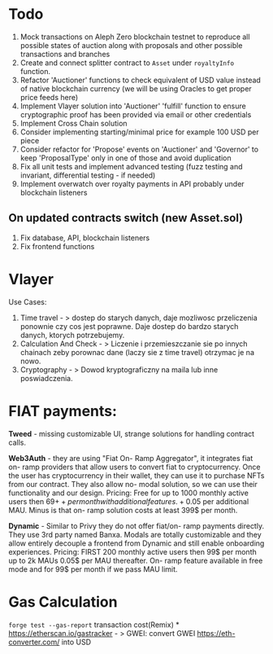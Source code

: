 # Todo

1. Mock transactions on Aleph Zero blockchain testnet to reproduce all possible states of auction along with proposals and other possible transactions and branches
2. Create and connect splitter contract to `Asset` under `royaltyInfo` function.
3. Refactor 'Auctioner' functions to check equivalent of USD value instead of native blockchain currency (we will be using Oracles to get proper price feeds here)
4. Implement Vlayer solution into 'Auctioner' 'fulfill' function to ensure cryptographic proof has been provided via email or other credentials
5. Implement Cross Chain solution
6. Consider implementing starting/minimal price for example 100 USD per piece
7. Consider refactor for 'Propose' events on 'Auctioner' and 'Governor' to keep 'ProposalType' only in one of those and avoid duplication
8. Fix all unit tests and implement advanced testing (fuzz testing and invariant, differential testing - if needed)
9. Implement overwatch over royalty payments in API probably under blockchain listeners

## On updated contracts switch (new Asset.sol)

1. Fix database, API, blockchain listeners
2. Fix frontend functions

# Vlayer

Use Cases:

1. Time travel - > dostep do starych danych, daje mozliwosc przeliczenia ponownie czy cos jest poprawne. Daje dostep do bardzo starych danych, ktorych potrzebujemy.
2. Calculation And Check - > Liczenie i przemieszczanie sie po innych chainach zeby porownac dane (laczy sie z time travel) otrzymac je na nowo.
3. Cryptography - > Dowod kryptograficzny na maila lub inne poswiadczenia.

# FIAT payments:

**Tweed** - missing customizable UI, strange solutions for handling contract calls.

**Web3Auth** - they are using "Fiat On- Ramp Aggregator", it integrates fiat on- ramp providers that allow users to convert fiat to cryptocurrency. Once the user has cryptocurrency in their wallet, they can use it to purchase NFTs from our contract. They also allow no- modal solution, so we can use their functionality and our design. Pricing: Free for up to 1000 monthly active users then 69$++ per month with additional features. +0.05$ per additional MAU. Minus is that on- ramp solution costs at least 399$ per month.

**Dynamic** - Similar to Privy they do not offer fiat/on- ramp payments directly. They use 3rd party named Banxa. Modals are totally customizable and they allow entirely decouple a frontend from Dynamic and still enable onboarding experiences. Pricing: FIRST 200 monthly active users then 99$ per month up to 2k MAUs 0.05$ per MAU thereafter. On- ramp feature available in free mode and for 99$ per month if we pass MAU limit.

# Gas Calculation

`forge test --gas-report`
transaction cost(Remix) \* https://etherscan.io/gastracker - > GWEI: convert GWEI https://eth-converter.com/ into USD
